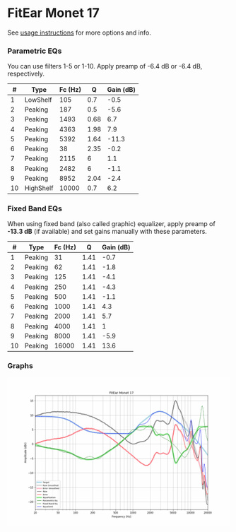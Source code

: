 # FitEar Monet 17
See [usage instructions](https://github.com/jaakkopasanen/AutoEq#usage) for more options and info.

### Parametric EQs
You can use filters 1-5 or 1-10. Apply preamp of -6.4 dB or -6.4 dB, respectively.

|   # | Type      |   Fc (Hz) |    Q |   Gain (dB) |
|-----|-----------|-----------|------|-------------|
|   1 | LowShelf  |       105 | 0.7  |        -0.5 |
|   2 | Peaking   |       187 | 0.5  |        -5.6 |
|   3 | Peaking   |      1493 | 0.68 |         6.7 |
|   4 | Peaking   |      4363 | 1.98 |         7.9 |
|   5 | Peaking   |      5392 | 1.64 |       -11.3 |
|   6 | Peaking   |        38 | 2.35 |        -0.2 |
|   7 | Peaking   |      2115 | 6    |         1.1 |
|   8 | Peaking   |      2482 | 6    |        -1.1 |
|   9 | Peaking   |      8952 | 2.04 |        -2.4 |
|  10 | HighShelf |     10000 | 0.7  |         6.2 |

### Fixed Band EQs
When using fixed band (also called graphic) equalizer, apply preamp of **-13.3 dB** (if available) and set gains manually with these parameters.

|   # | Type    |   Fc (Hz) |    Q |   Gain (dB) |
|-----|---------|-----------|------|-------------|
|   1 | Peaking |        31 | 1.41 |        -0.7 |
|   2 | Peaking |        62 | 1.41 |        -1.8 |
|   3 | Peaking |       125 | 1.41 |        -4.1 |
|   4 | Peaking |       250 | 1.41 |        -4.3 |
|   5 | Peaking |       500 | 1.41 |        -1.1 |
|   6 | Peaking |      1000 | 1.41 |         4.3 |
|   7 | Peaking |      2000 | 1.41 |         5.7 |
|   8 | Peaking |      4000 | 1.41 |         1   |
|   9 | Peaking |      8000 | 1.41 |        -5.9 |
|  10 | Peaking |     16000 | 1.41 |        13.6 |

### Graphs
![](./FitEar%20Monet%2017.png)
